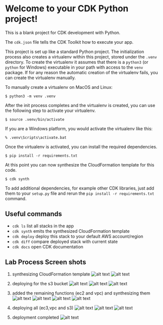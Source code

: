 
# Welcome to your CDK Python project!

This is a blank project for CDK development with Python.

The `cdk.json` file tells the CDK Toolkit how to execute your app.

This project is set up like a standard Python project.  The initialization
process also creates a virtualenv within this project, stored under the `.venv`
directory.  To create the virtualenv it assumes that there is a `python3`
(or `python` for Windows) executable in your path with access to the `venv`
package. If for any reason the automatic creation of the virtualenv fails,
you can create the virtualenv manually.

To manually create a virtualenv on MacOS and Linux:

```
$ python3 -m venv .venv
```

After the init process completes and the virtualenv is created, you can use the following
step to activate your virtualenv.

```
$ source .venv/bin/activate
```

If you are a Windows platform, you would activate the virtualenv like this:

```
% .venv\Scripts\activate.bat
```

Once the virtualenv is activated, you can install the required dependencies.

```
$ pip install -r requirements.txt
```

At this point you can now synthesize the CloudFormation template for this code.

```
$ cdk synth
```

To add additional dependencies, for example other CDK libraries, just add
them to your `setup.py` file and rerun the `pip install -r requirements.txt`
command.

## Useful commands

 * `cdk ls`          list all stacks in the app
 * `cdk synth`       emits the synthesized CloudFormation template
 * `cdk deploy`      deploy this stack to your default AWS account/region
 * `cdk diff`        compare deployed stack with current state
 * `cdk docs`        open CDK documentation

## Lab Process Screen shots
1. synthesizing CloudFormation template
![alt text](<Screenshot from 2024-11-18 09-33-25.png>)
![alt text](<Screenshot from 2024-11-18 09-33-43.png>)

2. deploying for the s3 bucket
![alt text](<Screenshot from 2024-11-18 09-35-30.png>)
![alt text](<Screenshot from 2024-11-18 09-37-04.png>)
![alt text](<Screenshot from 2024-11-18 09-39-07.png>)

3. added the remaining functions (ec2 and vpc) and synthesizing them
![alt text](<Screenshot from 2024-11-18 09-51-06.png>)
![alt text](<Screenshot from 2024-11-18 09-51-55.png>)
![alt text](<Screenshot from 2024-11-18 09-53-07.png>)
![alt text](<Screenshot from 2024-11-18 09-53-23.png>)

4. deploying all (ec3,vpc and s3)
![alt text](<Screenshot from 2024-11-18 09-54-41.png>)
![alt text](<Screenshot from 2024-11-18 09-54-56.png>)
![alt text](<Screenshot from 2024-11-18 09-55-17.png>)

5. deployment completed 
![alt text](<Screenshot from 2024-11-18 09-59-30.png>)